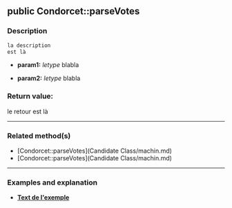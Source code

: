 ## public Condorcet::parseVotes

### Description    

```php
la description
est là
```

- **param1:** *letype* blabla

- **param2:** *letype* blabla



### Return value:   

le retour
est là


---------------------------------------

### Related method(s)      

* [Condorcet::parseVotes](Candidate Class/machin.md)    
* [Condorcet::parseVotes](Candidate Class/machin.md)    

---------------------------------------

### Examples and explanation

* **[Text de l'exemple](link)**    
